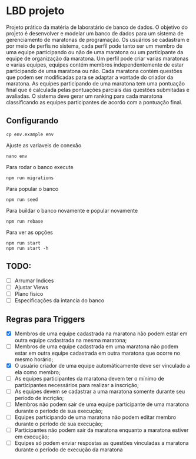 # LBD projeto

Projeto prático da matéria de laboratário de banco de dados. O objetivo do projeto é desenvolver e modelar um banco de dados para um sistema de gerenciamento de maratonas de programação. Os usuários se cadastram e por meio de perfis no sistema, cada perfil pode tanto ser um membro de uma equipe participando ou não de uma maratona ou um participante da equipe de organização da maratona. Um perfil pode criar varias maratonas e varias equipes, equipes contém membros independentemente de estar participando de uma maratona ou não. Cada maratona contém questões que podem ser modificadas para se adaptar a vontade do criador da maratona. As equipes participando de uma maratona tem uma pontuação final que é calculada pelas pontuações parciais das questões submitadas e avaliadas. O sistema deve gerar um ranking para cada maratona classificando as equipes participantes de acordo com a pontuação final.

## Configurando

```
cp env.example env
```

Ajuste as variaveis de conexão

```
nano env
```

Para rodar o banco execute 

```
npm run migrations
```

Para popular o banco

```
npm run seed
```

Para buildar o banco novamente e popular novamente

```
npm run rebase 
```

Para ver as opções

```
npm run start 
npm run start -h
```

## TODO:

- [ ] Arrumar Indices
- [ ] Ajustar Views
- [ ] Plano fisico
- [ ] Especificações da intancia do banco

## Regras para Triggers

- [x] Membros de uma equipe cadastrada na maratona não podem estar em outra equipe cadastrada na mesma maratona;
- [ ] Membros de uma equipe cadastrada em uma maratona não podem estar em outra equipe cadastrada em outra maratona que ocorre no mesmo horário;
- [x] O usuário criador de uma equipe automáticamente deve ser vinculado a ela como membro;
- [ ] As equipes participantes da maratona devem ter o mínimo de participantes necessários para realizar a inscrição;
- [ ] As equipes devem se cadastrar a uma maratona somente durante seu período de incrição;
- [ ] Membros não podem sair de uma equipe participante de uma maratona durante o período de sua execução;
- [ ] Equipes participando de uma maratona não podem editar membro durante o período de sua execução;
- [ ] Participantes não podem sair da maratona enquanto a maratona estiver em execução;
- [ ] Equipes só podem enviar respostas as questões vinculadas a maratona durante o período de execução da maratona
